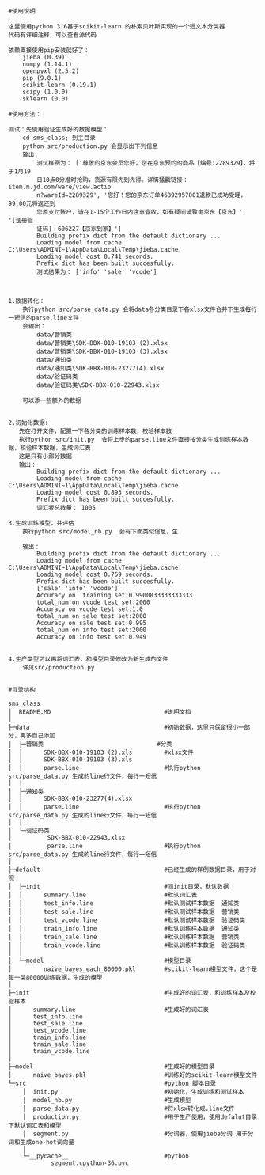 
	#使用说明

	这里使用python 3.6基于scikit-learn 的朴素贝叶斯实现的一个短文本分类器
	代码有详细注释，可以查看源代码

	依赖直接使用pip安装就好了： 
		jieba (0.39)
		numpy (1.14.1)
		openpyxl (2.5.2)
		pip (9.0.1)
		scikit-learn (0.19.1)
		scipy (1.0.0)
		sklearn (0.0)

	#使用方法：

	测试：先使用验证生成好的数据模型：
		cd sms_class; 到主目录 
		python src/production.py 会显示出下列信息
		输出:
			测试样例为： ['尊敬的京东会员您好，您在京东预约的商品【编号:2289329】，将于1月19
			日10点0分准时抢购，货源有限先到先得。详情猛戳链接：item.m.jd.com/ware/view.actio
			n?wareId=2289329', '您好！您的京东订单46892957801退款已成功受理，99.00元将返还到
			您原支付账户，请在1-15个工作日内注意查收，如有疑问请致电京东【京东】', '[注册验
			证码]：606227【京东到家】']
			Building prefix dict from the default dictionary ...
			Loading model from cache C:\Users\ADMINI~1\AppData\Local\Temp\jieba.cache
			Loading model cost 0.741 seconds.
			Prefix dict has been built succesfully.
			测试结果为： ['info' 'sale' 'vcode']



	1.数据转化：
		执行python src/parse_data.py 会将data各分类目录下各xlsx文件合并下生成每行一短信的parse.line文件
		会输出：
			data/营销类
			data/营销类\SDK-BBX-010-19103 (2).xlsx
			data/营销类\SDK-BBX-010-19103 (3).xlsx
			data/通知类
			data/通知类\SDK-BBX-010-23277(4).xlsx
			data/验证码类
			data/验证码类\SDK-BBX-010-22943.xlsx

		可以添一些额外的数据


	2.初始化数据:
	   先在打开文件，配置一下各分类的训练样本数，校验样本数
	   执行python src/init.py  会将上步的parse.line文件直接按分类生成训练样本数据，校验样本数据，生成词汇表
	   这是只有小部分数据
	   输出：
			Building prefix dict from the default dictionary ...
			Loading model from cache C:\Users\ADMINI~1\AppData\Local\Temp\jieba.cache
			Loading model cost 0.893 seconds.
			Prefix dict has been built succesfully.
			词汇表总数量： 1005
		
	3.生成训练模型，并评估
		执行python src/model_nb.py  会有下面类似信息，生 

		输出：
			Building prefix dict from the default dictionary ...
			Loading model from cache C:\Users\ADMINI~1\AppData\Local\Temp\jieba.cache
			Loading model cost 0.759 seconds.
			Prefix dict has been built succesfully.
			['sale' 'info' 'vcode']
			Accuracy on  training set:0.9900833333333333
			total_num on vcode test set:2000
			Accuracy on vcode test set:1.0
			total_num on sale test set:2000
			Accuracy on sale test set:0.995
			total_num on info test set:2000
			Accuracy on info test set:0.949


	4.生产类型可以再将词汇表，和模型目录修改为新生成的文件 
		详见src/production.py


	#目录结构

	sms_class 
	│  README.MD 								#说明文档
	│										
	├─data             							#初始数据，这里只保留很小一部分，再多自己添加
	│  ├─营销类 								#分类
	│  │      SDK-BBX-010-19103 (2).xls         #xlsx文件
	│  │      SDK-BBX-010-19103 (3).xls
	│  │      parse.line                        #执行python src/parse_data.py 生成的line行文件，每行一短信
	│  │
	│  ├─通知类
	│  │      SDK-BBX-010-23277(4).xlsx
	│  │      parse.line                        #执行python src/parse_data.py 生成的line行文件，每行一短信
	│  │
	│  └─验证码类
	│          SDK-BBX-010-22943.xlsx
	│          parse.line                       #执行python src/parse_data.py 生成的line行文件，每行一短信
	│  
	├─default 									#已经生成的样例数据目录，用于对照
	│  ├─init 									#同init目录，默认数据
	│  │      summary.line 						#默认词汇表
	│  │      test_info.line 					#默认测试样本数据  通知类
	│  │      test_sale.line 					#默认测试样本数据  营销类
	│  │      test_vcode.line 					#默认测试样本数据  验证码类
	│  │      train_info.line 					#默认训练样本数据  通知类
	│  │      train_sale.line 					#默认训练样本数据  营销类
	│  │      train_vcode.line 					#默认训练样本数据  验证码类
	│  │
	│  └─model 									#模型目录
	│         naive_bayes_each_80000.pkl 		#scikit-learn模型文件，这个是每一类80000训练数据，生成的模型
	│
	├─init 										#生成好的词汇表，和训练样本及校验样本
	│      summary.line  						#生成好的词汇表
	│      test_info.line
	│      test_sale.line
	│      test_vcode.line
	│      train_info.line
	│      train_sale.line
	│      train_vcode.line
	│
	├─model 									#生成好的模型目录
	│      naive_bayes.pkl 						#训练好的scikit-learn模型文件
	└─src 										#python 脚本目录
	    │  init.py                              #初始化，生成训练和测试样本
	    │  model_nb.py 							#生成模型
	    │  parse_data.py 						#将xlsx转化成.line文件
	    │  production.py 						#用于生产使用，使用defalut目录下默认词汇表和模型
	    │  segment.py 							#分词器，使用jieba分词 用于分词和生成one-hot词向量
	    │
	    └─__pycache__ 							#python
	            segment.cpython-36.pyc
